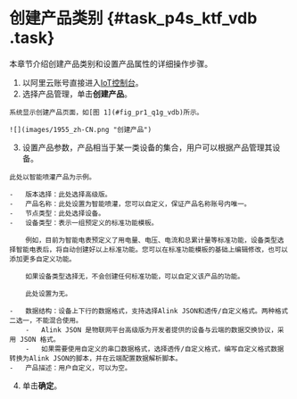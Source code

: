 # 创建产品类别 {#task_p4s_ktf_vdb .task}

本章节介绍创建产品类别和设置产品属性的详细操作步骤。

1.   以阿里云账号直接进入[IoT控制台](http://iot.console.aliyun.com/)。 
2.   选择产品管理，单击**创建产品**。 

    系统显示创建产品页面，如[图 1](#fig_pr1_q1g_vdb)所示。

    ![](images/1955_zh-CN.png "创建产品")

3.   设置产品参数，产品相当于某一类设备的集合，用户可以根据产品管理其设备。 

    此处以智能喷灌产品为示例。

    -   版本选择：此处选择高级版。
    -   产品名称：此处设置为智能喷灌，您可以自定义，保证产品名称账号内唯一。
    -   节点类型：此处选择设备。
    -   设备类型：表示一组预定义的标准功能模板。

        例如，目前为智能电表预定义了用电量、电压、电流和总累计量等标准功能，设备类型选择智能电表后，将自动创建好以上标准功能。您可以在标准功能模板的基础上编辑修改，也可以添加更多自定义功能。

        如果设备类型选择无，不会创建任何标准功能，可以自定义该产品的功能。

        此处设置为无。

    -   数据结构：设备上下行的数据格式，支持选择Alink JSON和透传/自定义格式。两种格式二选一，不能混合使用。
        -   Alink JSON 是物联网平台高级版为开发者提供的设备与云端的数据交换协议，采用 JSON 格式。
        -   如果需要使用自定义的串口数据格式，选择透传/自定义格式，编写自定义格式数据转换为Alink JSON的脚本，并在云端配置数据解析脚本。
    -   产品描述：用户自定义，可以为空。
4.   单击**确定**。 

